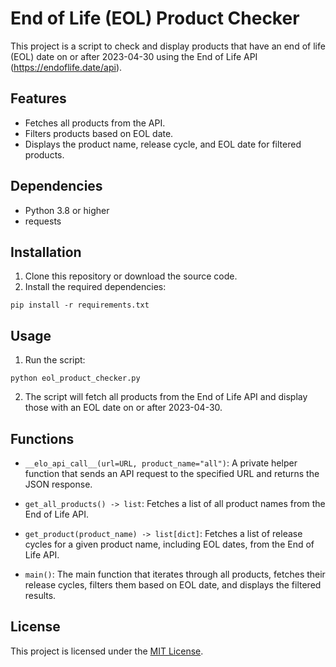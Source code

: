 # End of Life (EOL) Product Checker

This project is a script to check and display products that have an end of life (EOL) date on or after 2023-04-30 using the End of Life API (https://endoflife.date/api).

## Features

- Fetches all products from the API.
- Filters products based on EOL date.
- Displays the product name, release cycle, and EOL date for filtered products.

## Dependencies

- Python 3.8 or higher
- requests

## Installation

1. Clone this repository or download the source code.
2. Install the required dependencies:

```
pip install -r requirements.txt
```

## Usage

1. Run the script:

```
python eol_product_checker.py
```

2. The script will fetch all products from the End of Life API and display those with an EOL date on or after 2023-04-30.

## Functions

- `__elo_api_call__(url=URL, product_name="all")`: A private helper function that sends an API request to the specified URL and returns the JSON response.

- `get_all_products() -> list`: Fetches a list of all product names from the End of Life API.

- `get_product(product_name) -> list[dict]`: Fetches a list of release cycles for a given product name, including EOL dates, from the End of Life API.

- `main()`: The main function that iterates through all products, fetches their release cycles, filters them based on EOL date, and displays the filtered results.

## License

This project is licensed under the [MIT License](LICENSE).
